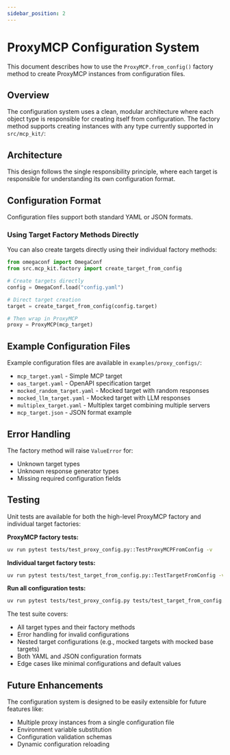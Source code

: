 ```yaml
---
sidebar_position: 2
---
```


# ProxyMCP Configuration System

This document describes how to use the `ProxyMCP.from_config()` factory method to create ProxyMCP instances from configuration files.

## Overview

The configuration system uses a clean, modular architecture where each object type is responsible for creating itself from configuration. The factory method supports creating instances with any type currently supported in `src/mcp_kit/`:

## Architecture

This design follows the single responsibility principle, where each target is responsible for understanding its own configuration format.

## Configuration Format

Configuration files support both standard YAML or JSON formats.

### Using Target Factory Methods Directly

You can also create targets directly using their individual factory methods:

```python
from omegaconf import OmegaConf
from src.mcp_kit.factory import create_target_from_config

# Create targets directly
config = OmegaConf.load("config.yaml")

# Direct target creation
target = create_target_from_config(config.target)

# Then wrap in ProxyMCP
proxy = ProxyMCP(mcp_target)
```

## Example Configuration Files

Example configuration files are available in `examples/proxy_configs/`:

- `mcp_target.yaml` - Simple MCP target
- `oas_target.yaml` - OpenAPI specification target
- `mocked_random_target.yaml` - Mocked target with random responses
- `mocked_llm_target.yaml` - Mocked target with LLM responses
- `multiplex_target.yaml` - Multiplex target combining multiple servers
- `mcp_target.json` - JSON format example

## Error Handling

The factory method will raise `ValueError` for:
- Unknown target types
- Unknown response generator types
- Missing required configuration fields

## Testing

Unit tests are available for both the high-level ProxyMCP factory and individual target factories:

**ProxyMCP factory tests:**
```bash
uv run pytest tests/test_proxy_config.py::TestProxyMCPFromConfig -v
```

**Individual target factory tests:**
```bash
uv run pytest tests/test_target_from_config.py::TestTargetFromConfig -v
```

**Run all configuration tests:**
```bash
uv run pytest tests/test_proxy_config.py tests/test_target_from_config.py -v
```

The test suite covers:
- All target types and their factory methods
- Error handling for invalid configurations
- Nested target configurations (e.g., mocked targets with mocked base targets)
- Both YAML and JSON configuration formats
- Edge cases like minimal configurations and default values

## Future Enhancements

The configuration system is designed to be easily extensible for future features like:
- Multiple proxy instances from a single configuration file
- Environment variable substitution
- Configuration validation schemas
- Dynamic configuration reloading
